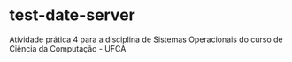 # test-date-server
Atividade prática 4 para a disciplina de Sistemas Operacionais do curso de Ciência da Computação - UFCA
